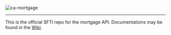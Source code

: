![ca-mortgage](https://user-images.githubusercontent.com/116151702/236231740-68b1595a-3cf7-4c5c-9623-3e014d827436.png)

---

This is the official SFTI repo for the mortgage API. Documentations may be found in the [Wiki](https://github.com/swissfintechinnovations/ca-mortgage/wiki).

